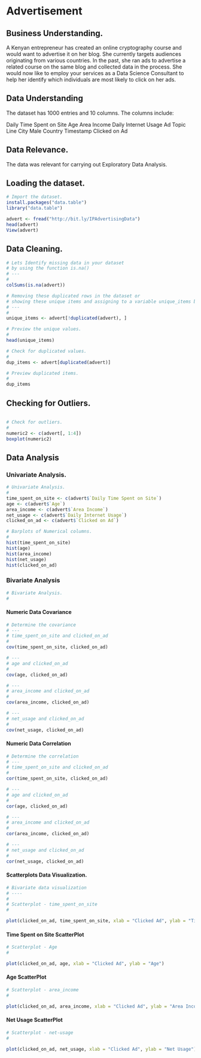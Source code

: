 # Advertisement
## Business Understanding.
A Kenyan entrepreneur has created an online cryptography course and would want to advertise it on her blog. She currently targets audiences originating from various countries. In the past, she ran ads to advertise a related course on the same blog and collected data in the process. She would now like to employ your services as a Data Science Consultant to help her identify which individuals are most likely to click on her ads. 
## Data Understanding
The dataset has 1000 entries and 10 columns.
The columns include:

Daily Time Spent on Site
Age
Area Income
Daily Internet Usage
Ad Topic Line
City 
Male
Country
Timestamp
Clicked on Ad
## Data Relevance.
The data was relevant for carrying out Exploratory Data Analysis.

## Loading the dataset.

```R
# Import the dataset.
install.packages("data.table")
library("data.table")

advert <- fread("http://bit.ly/IPAdvertisingData")
head(advert)
View(advert)

```
## Data Cleaning.

```R
# Lets Identify missing data in your dataset 
# by using the function is.na() 
# ---
# 
colSums(is.na(advert))

# Removing these duplicated rows in the dataset or 
# showing these unique items and assigning to a variable unique_items below
# ---
#
unique_items <- advert[!duplicated(advert), ]

# Preview the unique values.
#
head(unique_items)

# Check for duplicated values.
#
dup_items <- advert[duplicated(advert)]

# Preview duplicated items.
#
dup_items

```

## Checking for Outliers.
```R

# Check for outliers.
#
numeric2 <- c(advert[, 1:4])
boxplot(numeric2)
```

## Data Analysis

### Univariate Analysis.
```R
# Univariate Analysis.
#
time_spent_on_site <- c(advert$`Daily Time Spent on Site`)
age <- c(advert$`Age`)
area_income <- c(advert$`Area Income`)
net_usage <- c(advert$`Daily Internet Usage`)
clicked_on_ad <- c(advert$`Clicked on Ad`)

# Barplots of Numerical columns.
#
hist(time_spent_on_site)
hist(age)
hist(area_income)
hist(net_usage)
hist(clicked_on_ad)
```

### Bivariate Analysis

```R
# Bivariate Analysis.
#
```
#### Numeric Data Covariance

```R
# Determine the covariance
# --- 
# time_spent_on_site and clicked_on_ad
#
cov(time_spent_on_site, clicked_on_ad)

# --- 
# age and clicked_on_ad
#
cov(age, clicked_on_ad)

# --- 
# area_income and clicked_on_ad
#
cov(area_income, clicked_on_ad)

# --- 
# net_usage and clicked_on_ad
#
cov(net_usage, clicked_on_ad)
```

#### Numeric Data Correlation
```R
# Determine the correlation
# --- 
# time_spent_on_site and clicked_on_ad
#
cor(time_spent_on_site, clicked_on_ad)

# --- 
# age and clicked_on_ad
#
cor(age, clicked_on_ad)

# --- 
# area_income and clicked_on_ad
#
cor(area_income, clicked_on_ad)

# --- 
# net_usage and clicked_on_ad
#
cor(net_usage, clicked_on_ad)
```

#### Scatterplots Data Visualization.

```R
# Bivariate data visualization
# ----
# 
# Scatterplot - time_spent_on_site
#

plot(clicked_on_ad, time_spent_on_site, xlab = "Clicked Ad", ylab = "Time spent on the site")
```

#### Time Spent on Site ScatterPlot

```R
# Scatterplot - Age
#

plot(clicked_on_ad, age, xlab = "Clicked Ad", ylab = "Age")
```
#### Age ScatterPlot
```R
# Scatterplot - area_income
#

plot(clicked_on_ad, area_income, xlab = "Clicked Ad", ylab = "Area Income")
```

#### Net Usage ScatterPlot
```R
# Scatterplot - net-usage
#

plot(clicked_on_ad, net_usage, xlab = "Clicked Ad", ylab = "Net Usage")

```